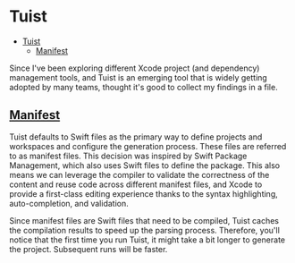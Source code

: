 # Tuist

- [Tuist](#tuist)
  - [Manifest](#manifest)

Since I've been exploring different Xcode project (and dependency) management
tools, and Tuist is an emerging tool that is widely getting adopted by many
teams, thought it's good to collect my findings in a file.

## [Manifest](https://docs.tuist.dev/en/guides/develop/projects/manifests)

Tuist defaults to Swift files as the primary way to define projects and workspaces
and configure the generation process. These files are referred to as manifest files.
This decision was inspired by Swift Package Management, which also uses Swift files
to define the package. This also means we can leverage the compiler to validate
the correctness of the content and reuse code across different manifest files,
and Xcode to provide a first-class editing experience thanks to the syntax
highlighting, auto-completion, and validation.

Since manifest files are Swift files that need to be compiled, Tuist caches the
compilation results to speed up the parsing process. Therefore, you'll notice
that the first time you run Tuist, it might take a bit longer to generate the
project. Subsequent runs will be faster.
